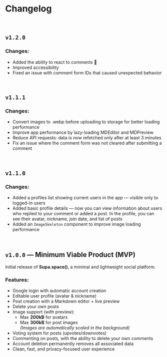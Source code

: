 # Changelog

</br>

## `v1.2.0`

### Changes:

- Added the ability to react to comments 🎉
- Improved accessibility
- Fixed an issue with comment form IDs that caused unexpected behavior

</br>

## `v1.1.1`

### Changes:

- Convert images to .webp before uploading to storage for better loading performance
- Improve app performance by lazy-loading MDEditor and MDPreview
- Reduce API requests: data is now refetched only after at least 3 minutes
- Fix an issue where the comment form was not cleared after submitting a comment

</br>

## `v1.1.0`

### Changes:

- Added a profiles list showing current users in the app — visible only to logged-in users
- Added basic profile details — now you can view information about users who replied to your comment or added a post. In the profile, you can see their avatar, nickname, join date, and list of posts
- Added an `ImageSkeleton` component to improve image loading performance

</br>

## `v1.0.0` — Minimum Viable Product (MVP)

Initial release of **Supa.space()**, a minimal and lightweight social platform.

### Features:

- Google login with automatic account creation
- Editable user profile (avatar & nickname)
- Post creation with a Markdown editor + live preview
- Delete your own posts
- Image support (with preview):
  - Max **200kB** for avatars
  - Max **300kB** for post images  
    _(Images are automatically scaled in the background)_
- Voting system for posts (upvotes/downvotes)
- Commenting on posts, with the ability to delete your own comments
- Account deletion permanently removes all associated data
- Clean, fast, and privacy-focused user experience
